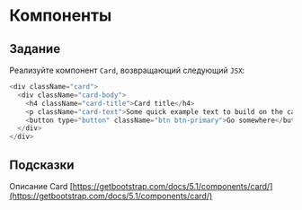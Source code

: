 # Компоненты

## Задание

Реализуйте компонент `Card`, возвращающий следующий `JSX`:

```js
<div className="card">
  <div className="card-body">
    <h4 className="card-title">Card title</h4>
    <p className="card-text">Some quick example text to build on the card</p>
    <button type="button" className="btn btn-primary">Go somewhere</button>
  </div>
</div>
```

## Подсказки

Описание Card [https://getbootstrap.com/docs/5.1/components/card/](https://getbootstrap.com/docs/5.1/components/card/)